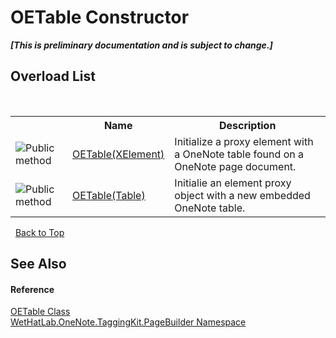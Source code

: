 # OETable Constructor 
 _**\[This is preliminary documentation and is subject to change.\]**_


## Overload List
&nbsp;<table><tr><th></th><th>Name</th><th>Description</th></tr><tr><td>![Public method](media/pubmethod.gif "Public method")</td><td><a href="eea2f9a0-8ac4-09dc-1b2b-e82a088304b8">OETable(XElement)</a></td><td>
Initialize a proxy element with a OneNote table found on a OneNote page document.</td></tr><tr><td>![Public method](media/pubmethod.gif "Public method")</td><td><a href="3a8a609c-8146-85f1-1aa4-a1e96aad64e7">OETable(Table)</a></td><td>
Initialie an element proxy object with a new embedded OneNote table.</td></tr></table>&nbsp;
<a href="#oetable-constructor">Back to Top</a>

## See Also


#### Reference
<a href="752f2ef5-8a92-4726-9250-f84b5ae4007b">OETable Class</a><br /><a href="56352230-71f2-f4b7-63a8-983965663af5">WetHatLab.OneNote.TaggingKit.PageBuilder Namespace</a><br />